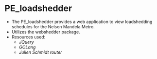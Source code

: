 # PE_loadshedder
<ul>
    <li>The PE_loadshedder provides a web application to view loadshedding schedules for the Nelson Mandela Metro.</li>
    <li>Utilizes the webshedder package.</li>
    <li>Resources used:<ul>
                            <li><em>JQuery</em></li>
                            <li><em>GOLang</em></li>
                            <li><em>Julien Schmidt router</em></li>
                        </ul>
